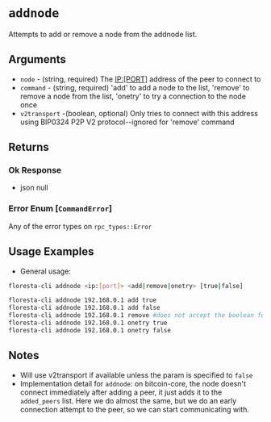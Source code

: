 # `addnode`

Attempts to add or remove a node from the addnode list.

## Arguments

* `node` - (string, required) The <IP:[PORT]> address of the peer to connect to
* `command` - (string, required) 'add' to add a node to the list, 'remove' to remove a node from the list, 'onetry' to try a connection to the node once
* `v2transport` -(boolean, optional) Only tries to connect with this address using BIP0324 P2P V2 protocol--ignored for 'remove' command

## Returns

### Ok Response

- json null

### Error Enum [`CommandError`]

Any of the error types on `rpc_types::Error`

## Usage Examples

* General usage:
```bash
floresta-cli addnode <ip:[port]> <add|remove|onetry> [true|false]
```

```bash
floresta-cli addnode 192.168.0.1 add true
floresta-cli addnode 192.168.0.1 add false
floresta-cli addnode 192.168.0.1 remove #does not accept the boolean for v2transport
floresta-cli addnode 192.168.0.1 onetry true
floresta-cli addnode 192.168.0.1 onetry false
```

## Notes

- Will use v2transport if available unless the param is specified to `false`
- Implementation detail for `addnode`: on bitcoin-core, the node doesn't connect immediately after adding a peer, it just adds it to the `added_peers` list. Here we do almost the same, but we do an early connection attempt to the peer, so we can start communicating with.
